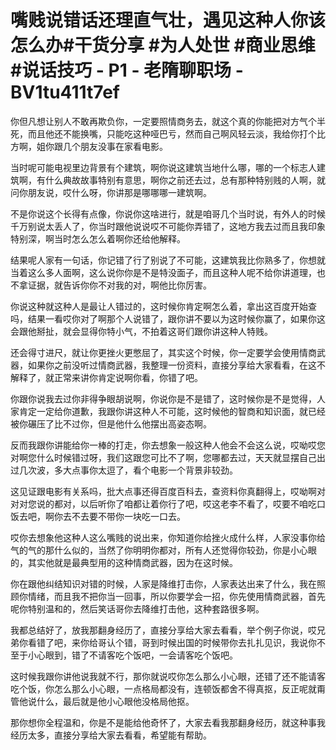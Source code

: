 # 嘴贱说错话还理直气壮，遇见这种人你该怎么办#干货分享 #为人处世 #商业思维 #说话技巧 - P1 - 老隋聊职场 - BV1tu411t7ef

你但凡想让别人不敢再欺负你，一定要照情商务去，就这个真的你能把对方气个半死，而且他还不能换嘴，只能吃这种哑巴亏，然而自己啊风轻云淡，我给你打个比方啊，姐你跟几个朋友没事在家看电影。

当时呢可能电视里边背景有个建筑，啊你说这建筑当地什么哪，哪的一个标志人建筑啊，有什么典故故事特别有意思，啊你之前还去过，总有那种特别贱的人啊，就问你朋友说，哎什么呀，你讲那是哪哪哪一建筑啊。

不是你说这个长得有点像，你说你这啥进行，就是咱哥几个当时说，有外人的时候千万别说太丢人了，你当时跟他说说哎不可能你弄错了，这地方我去过而且我印象特别深，啊当时怎么怎么着啊你还给他解释。

结果呢人家有一句话，你记错了行了别说了不可能，这建筑我比你熟多了，你想就当着这么多人面啊，这么说你你是不是特没面子，而且这种人呢不给你讲道理，也不拿证据，就告诉你你不对我的对，啊他比你厉害。

你说这种就这种人是最让人错过的，这时候你肯定啊怎么着，拿出这百度开始查吗，结果一看哎你对了啊那个人说错了，跟你讲不要以为这时候你赢了，如果你这会跟他掰扯，就会显得你特小气，不拍着这哥们跟你讲这种人特贱。

还会得寸进尺，就让你更挫火更憋屈了，其实这个时候，你一定要学会使用情商武器，如果你之前没听过情商武器，我整理一份资料，直接分享给大家看看，在这不解释了，就正常来讲你肯定说啊你看，你错了吧。

你跟你说我去过你非得争眼胡说啊，你说你是不是错了，这时候你是不是觉得，人家肯定一定给你道歉，我跟你讲这种人不可能，这时候他的智商和知识面，就已经被你碾压了比不过你，但是他什么他摆出高姿态啊。

反而我跟你讲能给你一棒的打走，你去想象一般这种人他会不会这么说，哎呦哎您对啊您什么时候错过呀，我们这跟您可比不了啊，您哪都去过，天天就显摆自己出过几次波，多大点事你太逗了，看个电影一个背景非较劲。

这见证跟电影有关系吗，批大点事还得百度百科去，查资料你真翻得上，哎呦啊对对对您说的都对，以后听你了咱都让着你行了吧，哎这老李不看了，哎要不咱吃口饭去吧，啊你去不去要不带你一块吃一口去。

哎你去想象他这种人这么嘴贱的说出来，你知道你给挫火成什么样，人家没事你给气的气的那什么似的，当然了你明明你都对，所有人还觉得你较劲，你是小心眼的，其实他就是最典型用的这种情商武器，因为在这时候。

你在跟他纠结知识对错的时候，人家是降维打击你，人家表达出来了什么，我在照顾你情绪，而且我不把你当一回事，所以你要学会一招，你先使用情商武器，首先呢你特别温和的，然后笑话哥你去降维打击他，这种套路很多啊。

我都总结好了，放我那翻身经历了，直接分享给大家去看看，举个例子你说，哎兄弟你看错了吧，来你给哥认个错，哥到时候出国的时候带你去扎扎见识，我说你不至于小心眼到，错了不请客吃个饭吧，一会请客吃个饭吧。

这时候我跟你讲他说我就不行，那你就说哎你怎么那么小心眼，还错了还不能请客吃个饭，你怎么那么小心眼，一点格局都没有，连顿饭都舍不得真抠，反正呢就甭管他说什么，最后就是他小心眼他没格局他抠。

那你想你全程温和，你是不是能给他奇怀了，大家去看我那翻身经历，就这种事我经历太多，直接分享给大家去看看，希望能有帮助。

